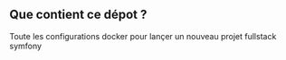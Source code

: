 ## Que contient ce dépot ?

Toute les configurations docker pour lançer un nouveau projet fullstack symfony